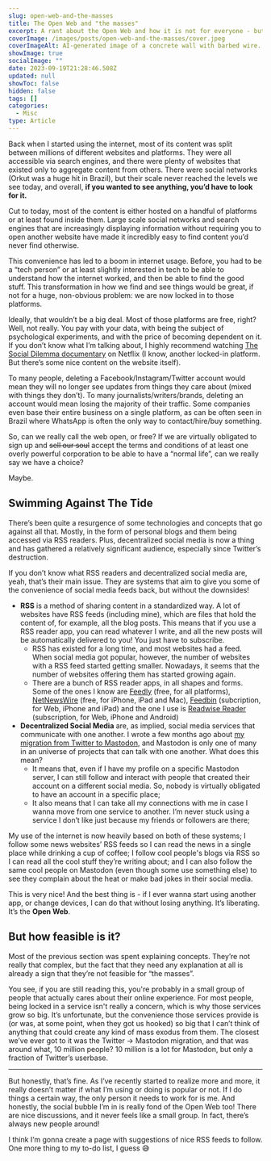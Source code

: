 ```yaml
---
slug: open-web-and-the-masses
title: The Open Web and "the masses"
excerpt: A rant about the Open Web and how it is not for everyone - but that's okay.
coverImage: /images/posts/open-web-and-the-masses/cover.jpeg
coverImageAlt: AI-generated image of a concrete wall with barbed wire. There's a gap in the wall from which it's possible to see a vast green field below blue skies, with many people walking around and birds flying.
showImage: true
socialImage: ""
date: 2023-09-19T21:28:46.508Z
updated: null
showToc: false
hidden: false
tags: []
categories:
  - Misc
type: Article
---
```


Back when I started using the internet, most of its content was split between millions of different websites and platforms. They were all accessible via search engines, and there were plenty of websites that existed only to aggregate content from others. There were social networks (Orkut was a huge hit in Brazil), but their scale never reached the levels we see today, and overall, **if you wanted to see anything, you’d have to look for it.**

Cut to today, most of the content is either hosted on a handful of platforms or at least found inside them. Large scale social networks and search engines that are increasingly displaying information without requiring you to open another website have made it incredibly easy to find content you’d never find otherwise.

This convenience has led to a boom in internet usage. Before, you had to be a “tech person” or at least slightly interested in tech to be able to understand how the internet worked, and then be able to find the good stuff. This transformation in how we find and see things would be great, if not for a huge, non-obvious problem: we are now locked in to those platforms.

Ideally, that wouldn’t be a big deal. Most of those platforms are free, right? Well, not really. You pay with your data, with being the subject of psychological experiments, and with the price of becoming dependent on it. If you don’t know what I’m talking about, I highly recommend watching [The Social Dilemma documentary](https://www.thesocialdilemma.com/) on Netflix (I know, another locked-in platform. But there’s some nice content on the website itself).

To many people, deleting a Facebook/Instagram/Twitter account would mean they will no longer see updates from things they care about (mixed with things they don’t). To many journalists/writers/brands, deleting an account would mean losing the majority of their traffic. Some companies even base their entire business on a single platform, as can be often seen in Brazil where WhatsApp is often the only way to contact/hire/buy something.

So, can we really call the web open, or free? If we are virtually obligated to sign up and ~~sell our soul~~ accept the terms and conditions of at least one overly powerful corporation to be able to have a “normal life”, can we really say we have a choice?

Maybe.

## Swimming Against The Tide

There’s been quite a resurgence of some technologies and concepts that go against all that. Mostly, in the form of personal blogs and them being accessed via RSS readers. Plus, decentralized social media is now a thing and has gathered a relatively significant audience, especially since Twitter’s destruction.

If you don’t know what RSS readers and decentralized social media are, yeah, that’s their main issue. They are systems that aim to give you some of the convenience of social media feeds back, but without the downsides!

- **RSS** is a method of sharing content in a standardized way. A lot of websites have RSS feeds (including mine), which are files that hold the content of, for example, all the blog posts. This means that if you use a RSS reader app, you can read whatever I write, and all the new posts will be automatically delivered to you! You just have to subscribe.
    - RSS has existed for a long time, and most websites had a feed. When social media got popular, however, the number of websites with a RSS feed started getting smaller. Nowadays, it seems that the number of websites offering them has started growing again.
    - There are a bunch of RSS reader apps, in all shapes and forms. Some of the ones I know are [Feedly](https://feedly.com/) (free, for all platforms), [NetNewsWire](https://netnewswire.com/) (free, for iPhone, iPad and Mac), [Feedbin](https://feedbin.com/home) (subcription, for Web, iPhone and iPad) and the one I use is [Readwise Reader](https://readwise.io/read) (subscription, for Web, iPhone and Android)
- **Decentralized Social Media** are, as implied, social media services that communicate with one another. I wrote a few months ago about [my migration from Twitter to Mastodon](/from-twitter-to-mastodon), and Mastodon is only one of many in an universe of projects that can talk with one another. What does this mean?
    - It means that, even if I have my profile on a specific Mastodon server, I can still follow and interact with people that created their account on a different social media. So, nobody is virtually obligated to have an account in a specific place;
    - It also means that I can take all my connections with me in case I wanna move from one service to another. I’m never stuck using a service I don’t like just because my friends or followers are there;

My use of the internet is now heavily based on both of these systems; I follow some news websites’ RSS feeds so I can read the news in a single place while drinking a cup of coffee; I follow cool people's blogs via RSS so I can read all the cool stuff they’re writing about; and I can also follow the same cool people on Mastodon (even though some use something else) to see they complain about the heat or make bad jokes in their social media.

This is very nice! And the best thing is - if I ever wanna start using another app, or change devices, I can do that without losing anything. It’s liberating. It’s the **Open Web**.

## But how feasible is it?

Most of the previous section was spent explaining concepts. They’re not really that complex, but the fact that they need any explanation at all is already a sign that they’re not feasible for “the masses”.

You see, if you are still reading this, you're probably in a small group of people that actually cares about their online experience. For most people, being locked in a service isn't really a concern, which is why those services grow so big. It’s unfortunate, but the convenience those services provide is (or was, at some point, when they got us hooked) so big that I can’t think of anything that could create any kind of mass exodus from them. The closest we’ve ever got to it was the Twitter → Mastodon migration, and that was around what, 10 million people? 10 million is a lot for Mastodon, but only a fraction of Twitter’s userbase.

---

But honestly, that’s fine. As I’ve recently started to realize more and more, it really doesn’t matter if what I’m using or doing is popular or not. If I do things a certain way, the only person it needs to work for is me. And honestly, the social bubble I’m in is really fond of the Open Web too! There are nice discussions, and it never feels like a small group. In fact, there’s always new people around!

I think I’m gonna create a page with suggestions of nice RSS feeds to follow. One more thing to my to-do list, I guess 😅